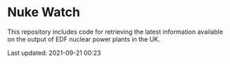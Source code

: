 # Nuke Watch

This repository includes code for retrieving the latest information available on the output of EDF nuclear power plants in the UK.

Last updated: 2021-09-21 00:23